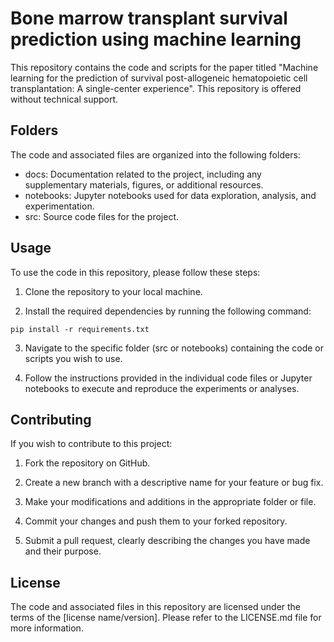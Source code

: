 # Bone marrow transplant survival prediction using machine learning
This repository contains the code and scripts for the paper titled "Machine learning for the prediction of survival post-allogeneic hematopoietic cell transplantation: A single-center experience". This repository is offered without technical support.

## Folders
The code and associated files are organized into the following folders:
* docs: Documentation related to the project, including any supplementary materials, figures, or additional resources.
* notebooks: Jupyter notebooks used for data exploration, analysis, and experimentation.
* src: Source code files for the project.

## Usage
To use the code in this repository, please follow these steps:

1. Clone the repository to your local machine.

2. Install the required dependencies by running the following command:
```
pip install -r requirements.txt
```

3. Navigate to the specific folder (src or notebooks) containing the code or scripts you wish to use.

4. Follow the instructions provided in the individual code files or Jupyter notebooks to execute and reproduce the experiments or analyses.

## Contributing
If you wish to contribute to this project:

1. Fork the repository on GitHub.

2. Create a new branch with a descriptive name for your feature or bug fix.

3. Make your modifications and additions in the appropriate folder or file.

4. Commit your changes and push them to your forked repository.

5. Submit a pull request, clearly describing the changes you have made and their purpose.

## License
The code and associated files in this repository are licensed under the terms of the [license name/version]. Please refer to the LICENSE.md file for more information.
